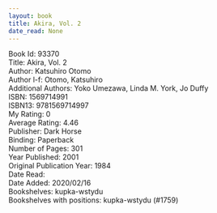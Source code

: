 ```yaml
---
layout: book
title: Akira, Vol. 2
date_read: None
---
```


Book Id: 93370<br />
Title: Akira, Vol. 2<br />
Author: Katsuhiro Otomo<br />
Author l-f: Otomo, Katsuhiro<br />
Additional Authors: Yoko Umezawa, Linda M. York, Jo Duffy<br />
ISBN: 1569714991<br />
ISBN13: 9781569714997<br />
My Rating: 0<br />
Average Rating: 4.46<br />
Publisher: Dark Horse<br />
Binding: Paperback<br />
Number of Pages: 301<br />
Year Published: 2001<br />
Original Publication Year: 1984<br />
Date Read: <br />
Date Added: 2020/02/16<br />
Bookshelves: kupka-wstydu<br />
Bookshelves with positions: kupka-wstydu (#1759)<br />

